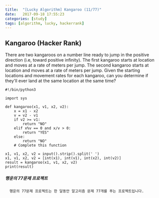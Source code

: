 ```yaml
---
title:  "[Lucky Algorithm] Kangaroo (11/77)"
date:   2017-09-18 17:55:23
categories: [study]
tags: [algorithm, lucky, hackerrank]
---
```

## Kangaroo (Hacker Rank)
There are two kangaroos on a number line ready to jump in the positive direction (i.e, toward positive infinity). The first kangaroo starts at location  and moves at a rate of  meters per jump. The second kangaroo starts at location  and moves at a rate of  meters per jump. Given the starting locations and movement rates for each kangaroo, can you determine if they'll ever land at the same location at the same time?

```
#!/bin/python3

import sys

def kangaroo(x1, v1, x2, v2):
    x = x1 - x2
    v = v2 - v1
    if v2 >= v1:
        return "NO"
    elif x%v == 0 and x/v > 0:
        return "YES"
    else:
        return "NO"
    # Complete this function

x1, v1, x2, v2 = input().strip().split(' ')
x1, v1, x2, v2 = [int(x1), int(v1), int(x2), int(v2)]
result = kangaroo(x1, v1, x2, v2)
print(result)

```

##### 행운의 77문제 프로젝트
```
  행운의 77문제 프로젝트는 한 달동안 알고리즘 문제 77개를 푸는 프로젝트입니다.
```
